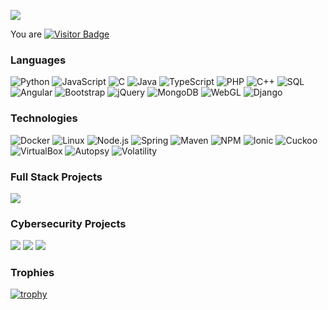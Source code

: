 [![](https://github.com/AvinashSingh786/AvinashSingh786/blob/main/GitHubProfileReadme.gif?raw=true)](https://avinashsingh786.github.io/)

You are [![Visitor Badge](https://badges.pufler.dev/visits/AvinashSingh786/AvinashSingh786)](https://badges.pufler.dev)

### Languages

![Python](https://img.shields.io/badge/-Python-000?&logo=Python)
![JavaScript](https://img.shields.io/badge/-JavaScript-000?&logo=JavaScript)
![C](https://img.shields.io/badge/-C-000?&logo=C)
![Java](https://img.shields.io/badge/-Java-000?&logo=Java&logoColor=007396)
![TypeScript](https://img.shields.io/badge/-TypeScript-000?&logo=TypeScript)
![PHP](https://img.shields.io/badge/-PHP-000?&logo=PHP)
![C++](https://img.shields.io/badge/-C++-000?&logo=c%2b%2b&logoColor=00599C)
![SQL](https://img.shields.io/badge/-SQL-000?&logo=MySQL)
![Angular](https://img.shields.io/badge/-Angular-000?&logo=Angular)
![Bootstrap](https://img.shields.io/badge/-Bootstrap-000?&logo=Bootstrap)
![jQuery](https://img.shields.io/badge/-JQuery-000?&logo=JQuery)
![MongoDB](https://img.shields.io/badge/-MongoDB-000?&logo=MongoDB)
![WebGL](https://img.shields.io/badge/-WebGL-000?&logo=WebGL)
![Django](https://img.shields.io/badge/-Django-000?&logo=Django)


### Technologies

![Docker](https://img.shields.io/badge/-Docker-000?&logo=Docker)
![Linux](https://img.shields.io/badge/-Linux-000?&logo=Linux)
![Node.js](https://img.shields.io/badge/-Node.js-000?&logo=node.js)
![Spring](https://img.shields.io/badge/-Spring-000?&logo=Spring)
![Maven](https://img.shields.io/badge/-Maven-000?&logo=Maven)
![NPM](https://img.shields.io/badge/-NPM-000?&logo=NPM)
![Ionic](https://img.shields.io/badge/-Ionic-000?&logo=Ionic)
![Cuckoo](https://img.shields.io/badge/-Cuckoo-000?&logo=Cuckoo)
![VirtualBox](https://img.shields.io/badge/-VirtualBox-000?&logo=VirtualBox)
![Autopsy](https://img.shields.io/badge/-Autopsy-000?&logo=Autopsy)
![Volatility](https://img.shields.io/badge/-Volatility-000?&logo=Volatility)


### Full Stack Projects

[![](https://img.shields.io/badge/-🧬%20Hyperpeform)](https://hyperperform.github.io/)
 

### Cybersecurity Projects

[![](https://img.shields.io/badge/-📦%20RegAcquire-000)](https://avinashsingh786.github.io/RegSmart#RegAcquire)
[![](https://img.shields.io/badge/-📦%20RegSmart-000)](https://avinashsingh786.github.io/RegSmart)
[![](https://img.shields.io/badge/-🔍%20Fraud%20Analysis-000)](https://github.com/AvinashSingh786/Fraud-Analysis)
 
 ### Trophies
 [![trophy](https://github-profile-trophy.vercel.app/?username=AvinashSingh786&theme=onedark)](https://github.com/ryo-ma/github-profile-trophy)





<!--
**AvinashSingh786/AvinashSingh786** is a ✨ _special_ ✨ repository because its `README.md` (this file) appears on your GitHub profile.

Here are some ideas to get you started:

- 🔭 I’m currently working on ...
- 🌱 I’m currently learning ...
- 👯 I’m looking to collaborate on ...
- 🤔 I’m looking for help with ...
- 💬 Ask me about ...
- 📫 How to reach me: ...
- 😄 Pronouns: ...
- ⚡ Fun fact: ...
-->
